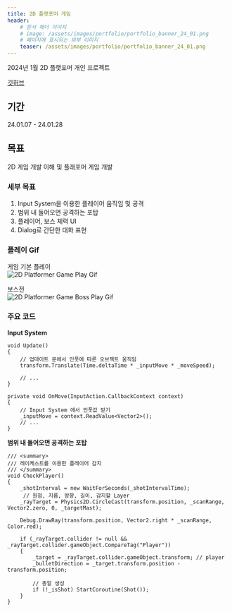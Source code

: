 ```yaml
---
title: 2D 플랫포머 게임
header:
    # 문서 해더 이미지
    # image: /assets/images/portfolio/portfolio_banner_24_01.png 
    # 페이지에 표시되는 외부 이미지
    teaser: /assets/images/portfolio/portfolio_banner_24_01.png 
---
```


2024년 1월 2D 플랫포머 개인 프로젝트

[깃허브](https://github.com/mob954325/2DPlatformer_1)

## 기간
24.01.07 - 24.01.28

## 목표
2D 게임 개발 이해 및 플래포머 게임 개발

### 세부 목표
1. Input System을 이용한 플레이어 움직임 및 공격
2. 범위 내 들어오면 공격하는 포탑
3. 플레이어, 보스 체력 UI
4. Dialog로 간단한 대화 표현

### 플레이 Gif

게임 기본 플레이  
<img src="https://github.com/mob954325/2DPlatformer_1/assets/87255621/7c1dae3b-95c4-4731-a24e-dcfa0a9ff93e" alt="2D Platformer Game Play Gif">  
  
보스전  
<img src="https://github.com/mob954325/2DPlatformer_1/assets/87255621/2677ae7b-31a5-47cd-bb4f-4d32e12ad1d1" alt="2D Platformer Game Boss Play Gif">  

### 주요 코드

**Input System** 

```
void Update()
{
    // 업데이트 문에서 인풋에 따른 오브젝트 움직임
    transform.Translate(Time.deltaTime * _inputMove * _moveSpeed);

    // ...
}

private void OnMove(InputAction.CallbackContext context)
{
    // Input System 에서 인풋값 받기
    _inputMove = context.ReadValue<Vector2>();
    // ...
}

```

**범위 내 들어오면 공격하는 포탑**  

```
/// <summary>
/// 레이케스트를 이용한 플레이어 감지
/// </summary>
void CheckPlayer()
{
    _shotInterval = new WaitForSeconds(_shotIntervalTime);
     // 원점, 지름, 방향, 길이, 감지할 Layer
    _rayTarget = Physics2D.CircleCast(transform.position, _scanRange, Vector2.zero, 0, _targetMast);

    Debug.DrawRay(transform.position, Vector2.right * _scanRange, Color.red);

    if (_rayTarget.collider != null && _rayTarget.collider.gameObject.CompareTag("Player"))
    {
        _target = _rayTarget.collider.gameObject.transform; // player
        _bulletDirection = _target.transform.position - transform.position;

        // 총알 생성
        if (!_isShot) StartCoroutine(Shot());
    }
}

```